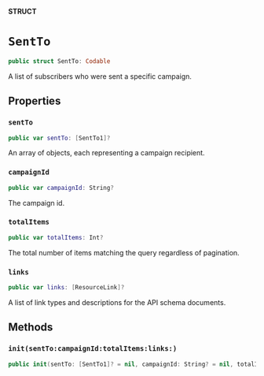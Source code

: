 **STRUCT**

# `SentTo`

```swift
public struct SentTo: Codable
```

A list of subscribers who were sent a specific campaign.

## Properties
### `sentTo`

```swift
public var sentTo: [SentTo1]?
```

An array of objects, each representing a campaign recipient.

### `campaignId`

```swift
public var campaignId: String?
```

The campaign id.

### `totalItems`

```swift
public var totalItems: Int?
```

The total number of items matching the query regardless of pagination.

### `links`

```swift
public var links: [ResourceLink]?
```

A list of link types and descriptions for the API schema documents.

## Methods
### `init(sentTo:campaignId:totalItems:links:)`

```swift
public init(sentTo: [SentTo1]? = nil, campaignId: String? = nil, totalItems: Int? = nil, links: [ResourceLink]? = nil)
```
